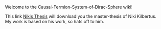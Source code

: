 Welcome to the Causal-Fermion-System-of-Dirac-Sphere wiki!

This link [Nikis Thesis](./thesis.pdf "Project Presentation PDF")  will download you the master-thesis of Niki Kilbertus. My work is based on his work, so hats off to him.
